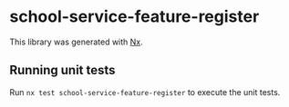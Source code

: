 # school-service-feature-register

This library was generated with [Nx](https://nx.dev).

## Running unit tests

Run `nx test school-service-feature-register` to execute the unit tests.
